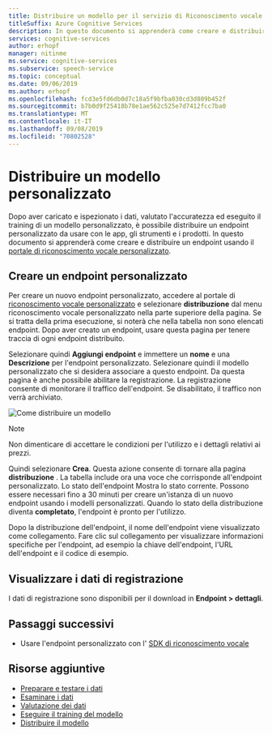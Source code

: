 ```yaml
---
title: Distribuire un modello per il servizio di Riconoscimento vocale personalizzato vocale
titleSuffix: Azure Cognitive Services
description: In questo documento si apprenderà come creare e distribuire un endpoint usando il portale di Riconoscimento vocale personalizzato.
services: cognitive-services
author: erhopf
manager: nitinme
ms.service: cognitive-services
ms.subservice: speech-service
ms.topic: conceptual
ms.date: 09/06/2019
ms.author: erhopf
ms.openlocfilehash: fcd3e5fd6db0d7c18a5f9bfba030cd3d809b452f
ms.sourcegitcommit: b7b0d9f25418b78e1ae562c525e7d7412fcc7ba0
ms.translationtype: MT
ms.contentlocale: it-IT
ms.lasthandoff: 09/08/2019
ms.locfileid: "70802528"
---
```

# <a name="deploy-a-custom-model"></a>Distribuire un modello personalizzato

Dopo aver caricato e ispezionato i dati, valutato l'accuratezza ed eseguito il training di un modello personalizzato, è possibile distribuire un endpoint personalizzato da usare con le app, gli strumenti e i prodotti. In questo documento si apprenderà come creare e distribuire un endpoint usando il [portale di riconoscimento vocale personalizzato](https://speech.microsoft.com/customspeech).

## <a name="create-a-custom-endpoint"></a>Creare un endpoint personalizzato

Per creare un nuovo endpoint personalizzato, accedere al portale di [riconoscimento vocale personalizzato](https://speech.microsoft.com/customspeech) e selezionare **distribuzione** dal menu riconoscimento vocale personalizzato nella parte superiore della pagina. Se si tratta della prima esecuzione, si noterà che nella tabella non sono elencati endpoint. Dopo aver creato un endpoint, usare questa pagina per tenere traccia di ogni endpoint distribuito.

Selezionare quindi **Aggiungi endpoint** e immettere un **nome** e una **Descrizione** per l'endpoint personalizzato. Selezionare quindi il modello personalizzato che si desidera associare a questo endpoint. Da questa pagina è anche possibile abilitare la registrazione. La registrazione consente di monitorare il traffico dell'endpoint. Se disabilitato, il traffico non verrà archiviato.

![Come distribuire un modello](./media/custom-speech/custom-speech-deploy-model.png)

> [!NOTE]
> Non dimenticare di accettare le condizioni per l'utilizzo e i dettagli relativi ai prezzi.

Quindi selezionare **Crea**. Questa azione consente di tornare alla pagina **distribuzione** . La tabella include ora una voce che corrisponde all'endpoint personalizzato. Lo stato dell'endpoint Mostra lo stato corrente. Possono essere necessari fino a 30 minuti per creare un'istanza di un nuovo endpoint usando i modelli personalizzati. Quando lo stato della distribuzione diventa **completato**, l'endpoint è pronto per l'utilizzo.

Dopo la distribuzione dell'endpoint, il nome dell'endpoint viene visualizzato come collegamento. Fare clic sul collegamento per visualizzare informazioni specifiche per l'endpoint, ad esempio la chiave dell'endpoint, l'URL dell'endpoint e il codice di esempio.

## <a name="view-logging-data"></a>Visualizzare i dati di registrazione

I dati di registrazione sono disponibili per il download in **Endpoint > dettagli**.

## <a name="next-steps"></a>Passaggi successivi

* Usare l'endpoint personalizzato con l' [SDK di riconoscimento vocale](speech-sdk.md)

## <a name="additional-resources"></a>Risorse aggiuntive

* [Preparare e testare i dati](how-to-custom-speech-test-data.md)
* [Esaminare i dati](how-to-custom-speech-inspect-data.md)
* [Valutazione dei dati](how-to-custom-speech-evaluate-data.md)
* [Eseguire il training del modello](how-to-custom-speech-train-model.md)
* [Distribuire il modello](how-to-custom-speech-deploy-model.md)
